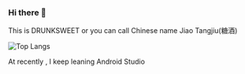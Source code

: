 ### Hi there 👋
This is DRUNKSWEET or you can call Chinese name Jiao Tangjiu(糖酒)

![Top Langs](https://github-readme-stats.vercel.app/api/top-langs/?username=all-smile&layout=compact)

At recently , I keep leaning Android Studio



<!--
**drunksweet/drunksweet** is a ✨ _special_ ✨ repository because its `README.md` (this file) appears on your GitHub profile.

Here are some ideas to get you started:

- 🔭 I’m currently working on ...
- 🌱 I’m currently learning ...
- 👯 I’m looking to collaborate on ...
- 🤔 I’m looking for help with ...
- 💬 Ask me about ...
- 📫 How to reach me: ...
- 😄 Pronouns: ...
- ⚡ Fun fact: ...
-->
